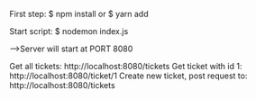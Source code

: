 First step: 
$ npm install
or
$ yarn add

Start script: 
$ nodemon index.js

-->Server will start at PORT 8080

Get all tickets: http://localhost:8080/tickets
Get ticket with id 1: http://localhost:8080/ticket/1
Create new ticket, post request to: http://localhost:8080/tickets